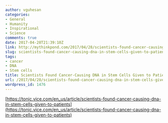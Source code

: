 ```yaml
---
author: vguhesan
categories:
- General
- Humanity
- Inspirational
- Science
comments: true
date: 2017-04-28T21:39:10Z
link: http://mythinkpond.com/2017/04/28/scientists-found-cancer-causing-dna-in-stem-cells-given-to-patients-tonic/
slug: scientists-found-cancer-causing-dna-in-stem-cells-given-to-patients-tonic
tags:
- cancer
- DNA
- Stem cells
title: Scientists Found Cancer-Causing DNA in Stem Cells Given to Patients - Tonic
url: /2017/04/28/scientists-found-cancer-causing-dna-in-stem-cells-given-to-patients-tonic/
wordpress_id: 1476
---
```


[https://tonic.vice.com/en_us/article/scientists-found-cancer-causing-dna-in-stem-cells-given-to-patients](https://tonic.vice.com/en_us/article/scientists-found-cancer-causing-dna-in-stem-cells-given-to-patients)
